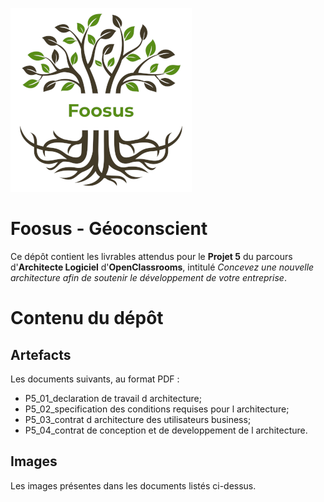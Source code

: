 ![Logo de Foosus](/images/foosus.png)
# Foosus - Géoconscient
Ce dépôt contient les livrables attendus pour le **Projet 5** du parcours d'**Architecte Logiciel** d'**OpenClassrooms**, intitulé _Concevez une nouvelle architecture afin de soutenir le développement de votre entreprise_.

# Contenu du dépôt
## Artefacts
Les documents suivants, au format PDF :
- P5_01_declaration de travail d architecture;
- P5_02_specification des conditions requises pour l architecture;
- P5_03_contrat d architecture des utilisateurs business;
- P5_04_contrat de conception et de developpement de l architecture.

## Images
Les images présentes dans les documents listés ci-dessus.

